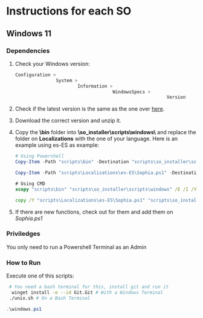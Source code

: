 # Instructions for each SO

## Windows 11

### Dependencies

1. Check your Windows version:

    ```ps1
    Configuration >
                   System >
                           Information >
                                        WindowsSpecs >
                                                            Version
    ```

2. Check if the latest version is the same as the one over [here](https://github.com/farag2/Sophia-Script-for-Windows/releases/latest).

3. Download the correct version and unzip it.

4. Copy the __\bin__ folder into __\so_installer\scripts\windows\\__ and replace the folder on __Localizations__ with the one of your language. Here is an example using es-ES as example:
    ```ps1
    # Using Powershell
    Copy-Item -Path "scripts\bin" -Destination "scripts\so_installer\scripts\windows" -Recurse -Force
    
    Copy-Item -Path "scripts\Localizations\es-ES\Sophia.ps1" -Destination "scripts\so_installer\scripts\windows\Localizations\es-ES\Sophia.ps1" -Force

    ```
    ```cmd
    # Using CMD
    xcopy "scripts\bin" "scripts\so_installer\scripts\windows" /E /I /Y

    copy /Y "scripts\Localizations\es-ES\Sophia.ps1" "scripts\so_installer\scripts\windows\Localizations\es-ES\Sophia.ps1"

    ```
5. If there are new functions, check out for them and add them on _Sophia.ps1_
### Priviledges
You only need to run a Powershell Terminal as an Admin

### How to Run
Execute one of this scripts:
```bash
 # You need a bash terminal for this, install git and run it
  winget install -e --id Git.Git # With a Windows Terminal
 ./unix.sh # On a Bash Terminal
```
```ps1
.\windows.ps1
```